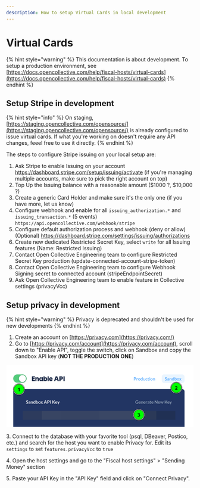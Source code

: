 ```yaml
---
description: How to setup Virtual Cards in local development
---
```


# Virtual Cards

{% hint style="warning" %}
This documentation is about development. To setup a production environment, see [https://docs.opencollective.com/help/fiscal-hosts/virtual-cards](https://docs.opencollective.com/help/fiscal-hosts/virtual-cards)
{% endhint %}

## Setup Stripe in development

{% hint style="info" %}
On staging, [https://staging.opencollective.com/opensource/](https://staging.opencollective.com/opensource/) is already configured to issue virtual cards. If what you're working on doesn't require any API changes, feeel free to use it directly.
{% endhint %}

The steps to configure Stripe issuing on your local setup are:

1. Ask Stripe to enable Issuing on your account https://dashboard.stripe.com/setup/issuing/activate (if you're managing multiple accounts, make sure to pick the right account on top)
2. Top Up the Issuing balance with a reasonable amount ($1000 ?, $10,000 ?)
3. Create a generic Card Holder and make sure it's the only one (if you have more, let us know)
4. Configure webhook and enable for all `issuing_authorization.*` and `issuing_transaction.*` (5 events) `https://api.opencollective.com/webhook/stripe`
5. Configure default authorization process and webhook (deny or allow) (Optional) https://dashboard.stripe.com/settings/issuing/authorizations
6. Create new dedicated Restricted Secret Key, select `write` for all Issuing features (Name: Restricted Issuing)
7. Contact Open Collective Engineering team to configure Restricted Secret Key production (update-connected-account-stripe-token)
8. Contact Open Collective Engineering team to configure Webhook Signing secret to connected account (stripeEndpointSecret)
9. Ask Open Collective Engineering team to enable feature in Collective settings (privacyVcc)

## Setup privacy in development

{% hint style="warning" %}
Privacy is deprecated and shouldn't be used for new developments
{% endhint %}

1. Create an account on [https://privacy.com](https://privacy.com/)
2. Go to [https://privacy.com/account](https://privacy.com/account), scroll down to "Enable API", toggle the switch, click on Sandbox and copy the Sandbox API key (**NOT THE PRODUCTION ONE**)

![](<../../.gitbook/assets/image (40).png>)

3\. Connect to the database with your favorite tool (psql, DBeaver, Postico, etc.) and search for the host you want to enable Privacy for. Edit its `settings` to set `features.privacyVcc` to `true`

4\. Open the host settings and go to the "Fiscal host settings" > "Sending Money" section

5\. Paste your API Key in the "API Key" field and click on "Connect Privacy".
